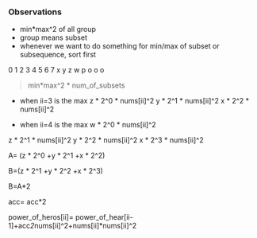 ### Observations
- min*max^2 of all group
- group means subset
- whenever we want to do something for min/max of subset or subsequence, sort first

0 1 2 3 4 5 6 7
x y z w p o o o

> min*max^2 * num_of_subsets

- when ii=3 is the max
z * 2^0 * nums[ii]^2
y * 2^1 * nums[ii]^2
x * 2^2 * nums[ii]^2

- when ii=4 is the max
w * 2^0 * nums[ii]^2

z * 2^1 * nums[ii]^2
y * 2^2 * nums[ii]^2
x * 2^3 * nums[ii]^2

A=
(z * 2^0 
+y * 2^1 
+x * 2^2) 

B=(z * 2^1
+y * 2^2 
+x * 2^3)

B=A*2

acc= acc*2

power_of_heros[ii]= power_of_hear[ii-1]+acc*2*nums[ii]^2+nums[ii]*nums[ii]^2



